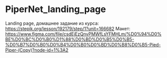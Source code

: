 # PiperNet_landing_page
Landing page, домашнее задание из курса: https://stepik.org/lesson/192179/step/1?unit=166682
Макет: https://www.figma.com/file/csdEjEzQnvPMWfLsYFMHLm/%D0%94%D0%BE%D0%BC%D0%B0%D1%88%D0%BD%D0%B5%D0%B5-%D0%B7%D0%B0%D0%B4%D0%B0%D0%BD%D0%B8%D0%B5-Pied-Piper-(Copy)?node-id=1%3A2
